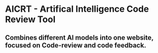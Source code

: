 # AICRT - Artifical Intelligence Code Review Tool

## Combines different AI models into one website, focused on Code-review and code feedback.
